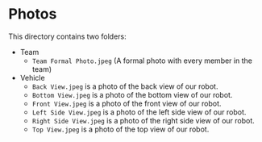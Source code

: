 # Photos
This directory contains two folders:
 * Team
   - `Team Formal Photo.jpeg` (A formal photo with every member in the team)
 * Vehicle
   - `Back View.jpeg` is a photo of the back view of our robot.
   - `Bottom View.jpeg` is a photo of the bottom view of our robot.
   - `Front View.jpeg` is a photo of the front view of our robot.
   - `Left Side View.jpeg` is a photo of the left side view of our robot.
   - `Right Side View.jpeg` is a photo of the right side view of our robot.
   - `Top View.jpeg` is a photo of the top view of our robot.
